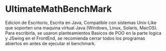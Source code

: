 # UltimateMathBenchMark

Edicion de Escritorio, Escrita en Java, Compatible con sistemas Unix-Like que soporten una maquina virtual Java (Windows, Linux, Solaris, MacOS). Para escribirla, se usaron planteamientos Basicos de POO en la parte logica y JSwing en el FrontEnd, se recomienda cerrar todos los programas abiertos en antes de ejecutar el benchmark.
